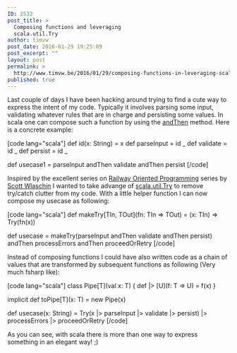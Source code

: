 ```yaml
---
ID: 2532
post_title: >
  Composing functions and leveraging
  scala.util.Try
author: timvw
post_date: 2016-01-29 19:25:09
post_excerpt: ""
layout: post
permalink: >
  http://www.timvw.be/2016/01/29/composing-functions-in-leveraging-scala-util-try/
published: true
---
```

<p>Last couple of days I have been hacking around trying to find a cute way to express the intent of my code. Typically it involves parsing some input, validating whatever rules that are in charge and persisting some values. In scala one can compose such a function by using the <a href="http://www.scala-lang.org/api/2.11.x/index.html#scala.Function1">andThen</a> method. Here is a concrete example:</p>

[code lang="scala"]
def id(x: String) = x
def parseInput = id _
def validate = id _
def persist = id _

def usecase1 = parseInput andThen validate andThen persist
[/code]

<p>Inspired by the excellent series on <a href="http://fsharpforfunandprofit.com/posts/recipe-part2/">Railway Oriented Programming</a> series by <a href="@ScottWlaschin">Scott Wlaschin</a> I wanted to take advange of <a href="http://www.scala-lang.org/files/archive/api/current/index.html#scala.util.Try">scala.util.Try</a> to remove try/catch clutter from my code. With a little helper function I can now compose my usecase as following:</p>

[code lang="scala"]
def makeTry[TIn, TOut](fn: TIn =&gt; TOut) = (x: TIn) =&gt; Try(fn(x))

def usecase = 
  makeTry(parseInput andThen validate andThen persist) andThen
  processErrors andThen
  proceedOrRetry
[/code]

<p>Instead of composing functions I could have also written code as a chain of values that are transformed by subsequent functions as following (Very much fsharp like):</p>

[code lang="scala"]
class Pipe[T](val x: T) {
  def |&gt; [U](f: T =&gt; U) = f(x)
}

implicit def toPipe[T](x: T) = new Pipe(x)

def usecase(x: String) = Try(x |&gt; parseInput |&gt; validate |&gt; persist) |&gt;
  processErrors |&gt;
  proceedOrRetry
[/code]

<p>As you can see, with scala there is more than one way to express something in an elegant way! ;)</p>
